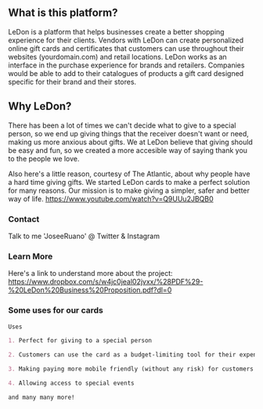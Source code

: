 ## What is this platform?
LeDon is a platform that helps businesses create a better shopping experience for their clients. Vendors with LeDon can create personalized online gift cards and certificates that customers can use throughout their websites (yourdomain.com) and retail locations. LeDon works as an interface in the purchase experience for brands and retailers. Companies would be able to add to their catalogues of products a gift card designed specific for their brand and their stores.

## Why LeDon?

There has been a lot of times we can't decide what to give to a special person, so we end up giving things that the receiver doesn't want or need, making us more anxious about gifts. 
We at LeDon believe that giving should be easy and fun, so we created a more accesible way of saying thank you to the people we love.

Also here's a little reason, courtesy of The Atlantic, about why people have a hard time giving gifts. We started LeDon cards to make a perfect solution for many reasons. 
Our mission is to make giving a simpler, safer and better way of life.
https://www.youtube.com/watch?v=Q9UUu2JBQB0 

### Contact

Talk to me 'JoseeRuano' @ Twitter & Instagram

### Learn More

Here's a link to understand more about the project: https://www.dropbox.com/s/w4jc0jeal02jvxx/%28PDF%29-%20LeDon%20Business%20Proposition.pdf?dl=0 

### Some uses for our cards 

```markdown
Uses

1. Perfect for giving to a special person

2. Customers can use the card as a budget-limiting tool for their expenses

3. Making paying more mobile friendly (without any risk) for customers

4. Allowing access to special events

and many many more!


